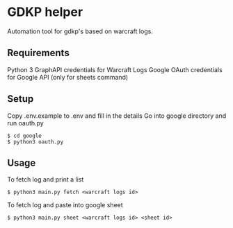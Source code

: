 # GDKP helper

Automation tool for gdkp's based on warcraft logs.

## Requirements
Python 3
GraphAPI credentials for Warcraft Logs
Google OAuth credentials for Google API (only for sheets command)

## Setup
Copy .env.example to .env and fill in the details
Go into google directory and run oauth.py
```
$ cd google
$ python3 oauth.py
```

## Usage
To fetch log and print a list
```
$ python3 main.py fetch <warcraft logs id>
```

To fetch log and paste into google sheet
```
$ python3 main.py sheet <warcraft logs id> <sheet id>
```
